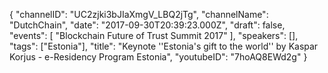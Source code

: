 {
    "channelID": "UC2zjki3bJIaXmgV_LBQ2jTg",
    "channelName": "DutchChain",
    "date": "2017-09-30T20:39:23.000Z",
    "draft": false,
    "events": [
        "Blockchain Future of Trust Summit 2017"
    ],
    "speakers": [],
    "tags": ["Estonia"],
    "title": "Keynote ''Estonia's gift to the world'' by Kaspar Korjus - e-Residency Program Estonia",
    "youtubeID": "7hoAQ8EWd2g"
}
